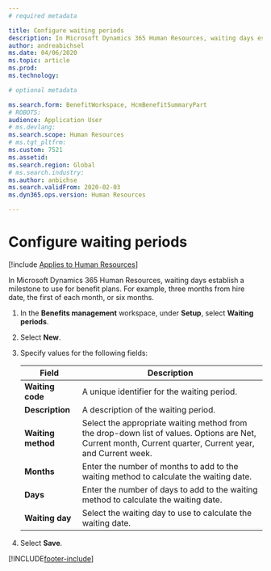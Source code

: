 ```yaml
---
# required metadata

title: Configure waiting periods
description: In Microsoft Dynamics 365 Human Resources, waiting days establish a milestone to use for benefit plans. 
author: andreabichsel
ms.date: 04/06/2020
ms.topic: article
ms.prod: 
ms.technology: 

# optional metadata

ms.search.form: BenefitWorkspace, HcmBenefitSummaryPart
# ROBOTS: 
audience: Application User
# ms.devlang: 
ms.search.scope: Human Resources
# ms.tgt_pltfrm: 
ms.custom: 7521
ms.assetid: 
ms.search.region: Global
# ms.search.industry: 
ms.author: anbichse
ms.search.validFrom: 2020-02-03
ms.dyn365.ops.version: Human Resources

---
```


# Configure waiting periods

[!include [Applies to Human Resources](../includes/applies-to-hr.md)]

In Microsoft Dynamics 365 Human Resources, waiting days establish a milestone to use for benefit plans. For example, three months from hire date, the first of each month, or six months.   

1. In the **Benefits management** workspace, under **Setup**, select **Waiting periods**.

2. Select **New**.

3. Specify values for the following fields:

   | Field | Description |
   | --- | --- |
   | **Waiting code** | A unique identifier for the waiting period. |
   | **Description** | A description of the waiting period. |
   | **Waiting method** | Select the appropriate waiting method from the drop-down list of values. Options are Net, Current month, Current quarter, Current year, and Current week. |
   | **Months** | Enter the number of months to add to the waiting method to calculate the waiting date. |
   | **Days** | Enter the number of days to add to the waiting method to calculate the waiting date. |
   | **Waiting day** | Select the waiting day to use to calculate the waiting date. |

4. Select **Save**.


[!INCLUDE[footer-include](../includes/footer-banner.md)]